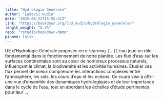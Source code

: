 ```yaml
---
title: "Hydrologie Générale"
author: "Ludovic Oudin"
date: "2025-08-22T15:58:31Z"
link: "https://bookdown.org/lud_oudin/hydrologie_generale/"
length_weight: "5.7%"
repo: "rstudio/bookdown-demo"
pinned: false
---
```


UE d’Hydrologie Générale proposée en e-learning. [...] L’eau joue un rôle fondamental dans le fonctionnement de notre planète. Les flux d’eau sur les surfaces continentales sont au cœur de nombreux processus naturels, influençant le climat, la biodiversité et les activités humaines. Étudier ces flux permet de mieux comprendre les interactions complexes entre l’atmosphère, les sols, les cours d’eau et les océans. Ce cours vise à offrir une vue d’ensemble des dynamiques hydrologiques et de leur importance dans le cycle de l’eau, tout en abordant les échelles d’étude pertinentes pour leur ...
